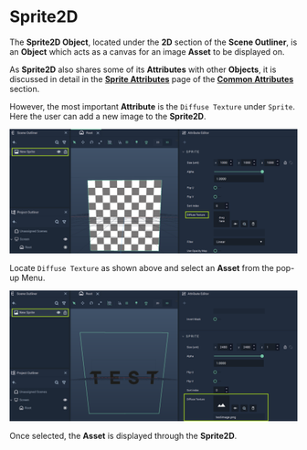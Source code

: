 # Sprite2D

The **Sprite2D Object**, located under the **2D** section of the **Scene Outliner**, is an **Object** which acts as a canvas for an image **Asset** to be displayed on.


As **Sprite2D** also shares some of its **Attributes** with other **Objects**, it is discussed in detail in the [**Sprite Attributes**](../../attributes/common-attributes/sprite.md) page of the [**Common Attributes**](../../attributes/common-attributes/) section.

However, the most important **Attribute** is the `Diffuse Texture` under `Sprite`. Here the user can add a new image to the **Sprite2D**. 

![Sprite Object before Asset is Selected.](../../../.gitbook/assets/spritebefore.png)

Locate `Diffuse Texture` as shown above and select an **Asset** from the pop-up Menu.

![Sprite Object after Asset is Selected.](../../../.gitbook/assets/spriteafter.png)

Once selected, the **Asset** is displayed through the **Sprite2D**.

